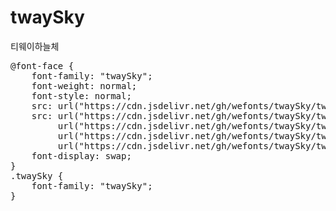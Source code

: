 # twaySky
티웨이하늘체

<pre>
@font-face {
    font-family: "twaySky";
    font-weight: normal;
    font-style: normal;
    src: url("https://cdn.jsdelivr.net/gh/wefonts/twaySky/twaySky.eot");
    src: url("https://cdn.jsdelivr.net/gh/wefonts/twaySky/twaySky.eot?#iefix") format("embedded-opentype"),
         url("https://cdn.jsdelivr.net/gh/wefonts/twaySky/twaySky.woff2") format("woff2"),
         url("https://cdn.jsdelivr.net/gh/wefonts/twaySky/twaySky.woff") format("woff"),
         url("https://cdn.jsdelivr.net/gh/wefonts/twaySky/twaySky.ttf") format("truetype");
    font-display: swap;
}
.twaySky {
    font-family: "twaySky";
}
</pre>
